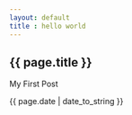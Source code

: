 ```yaml
---
layout: default
title : hello world
---
```

<h2> {{ page.title }}</h2>
<p> My First Post</p>
<p> {{ page.date | date_to_string }}</p>